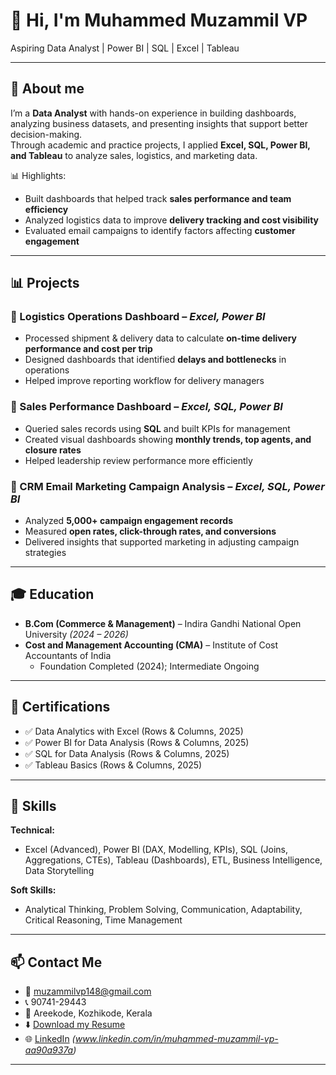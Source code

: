 # 👋 Hi, I'm Muhammed Muzammil VP  
Aspiring Data Analyst | Power BI | SQL | Excel | Tableau  

---

## 🌟 About me
I’m a **Data Analyst** with hands-on experience in building dashboards, analyzing business datasets, and presenting insights that support better decision-making.  
Through academic and practice projects, I applied **Excel, SQL, Power BI, and Tableau** to analyze sales, logistics, and marketing data.  

📊 Highlights:  
- Built dashboards that helped track **sales performance and team efficiency**  
- Analyzed logistics data to improve **delivery tracking and cost visibility**  
- Evaluated email campaigns to identify factors affecting **customer engagement**  

---

## 📊 Projects  

### 🔹 Logistics Operations Dashboard – *Excel, Power BI*  
- Processed shipment & delivery data to calculate **on-time delivery performance and cost per trip**  
- Designed dashboards that identified **delays and bottlenecks** in operations  
- Helped improve reporting workflow for delivery managers  

### 🔹 Sales Performance Dashboard – *Excel, SQL, Power BI*  
- Queried sales records using **SQL** and built KPIs for management  
- Created visual dashboards showing **monthly trends, top agents, and closure rates**  
- Helped leadership review performance more efficiently  

### 🔹 CRM Email Marketing Campaign Analysis – *Excel, SQL, Power BI*  
- Analyzed **5,000+ campaign engagement records**  
- Measured **open rates, click-through rates, and conversions**  
- Delivered insights that supported marketing in adjusting campaign strategies  

---

## 🎓 Education  
- **B.Com (Commerce & Management)** – Indira Gandhi National Open University                          *(2024 – 2026)*  
- **Cost and Management Accounting (CMA)** – Institute of Cost Accountants of India  
  - Foundation Completed (2024); Intermediate Ongoing  

---

## 📜 Certifications  
- ✅ Data Analytics with Excel     (Rows & Columns, 2025)  
- ✅ Power BI for Data Analysis    (Rows & Columns, 2025)  
- ✅ SQL for Data Analysis         (Rows & Columns, 2025)  
- ✅ Tableau Basics                (Rows & Columns, 2025)  

---

## 🧠 Skills  

**Technical:**  
- Excel (Advanced), Power BI (DAX, Modelling, KPIs), SQL (Joins, Aggregations, CTEs), Tableau (Dashboards), ETL, Business Intelligence, Data Storytelling  

**Soft Skills:**  
- Analytical Thinking, Problem Solving, Communication, Adaptability, Critical Reasoning, Time Management  



---

## 📫 Contact Me  
- 📧 [muzammilvp148@gmail.com](mailto:muzammilvp148@gmail.com)  
- 📞 90741-29443  
- 📍 Areekode, Kozhikode, Kerala  
- ⬇️ [Download my Resume](/assets/docs/Muzammil_Data_Analyst.pdf)  
- 🌐 [LinkedIn](https://www.linkedin.com/) *(www.linkedin.com/in/muhammed-muzammil-vp-aa90a937a)*  

---


